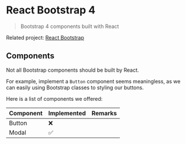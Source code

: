 # React Bootstrap 4

> Bootstrap 4 components built with React

Related project: [React Bootstrap](https://github.com/react-bootstrap/react-bootstrap)

## Components

Not all Bootstrap components should be built by React.

For example, implement a `Button` component seems meaningless, as we can easily using Bootstrap classes to styling our buttons.

Here is a list of components we offered:

Component | Implemented | Remarks
--------- | ----------- | -------
Button    | :x:         |
Modal     | :white_check_mark: |
